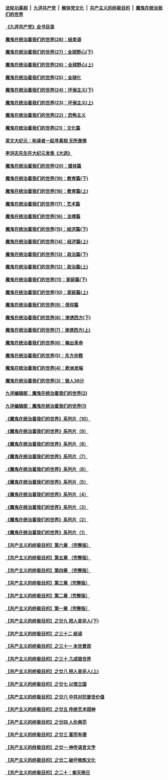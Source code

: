 ####  [法轮功真相](../../../../basic/blob/master/README.md?t=04210631) &nbsp;|&nbsp; [九评共产党](../../../../9ping.md/blob/master/README.md?t=04210631) &nbsp;|&nbsp; [解体党文化](../../../../jtdwh.md/blob/master/README.md?t=04210631)  &nbsp;|&nbsp; [共产主义的终极目的](../../../../gczydzjmd.md/blob/master/README.md?t=04210631) &nbsp;|&nbsp; [魔鬼在统治我们的世界](../../../../mgztzwmdsj.md/blob/master/README.md?t=04210631) 

#### [《九评共产党》全书目录](../pages/nsc422/n13708085.md?t=04210631) 

#### [魔鬼在统治着我们的世界(28)：结束语](../pages/nsc422/n10936246.md?t=04210631) 

#### [魔鬼在统治着我们的世界(27)：全球野心(下)](../pages/nsc422/n10928319.md?t=04210631) 

#### [魔鬼在统治着我们的世界(26)：全球野心(上)](../pages/nsc422/n10900318.md?t=04210631) 

#### [魔鬼在统治着我们的世界(25)：全球化](../pages/nsc422/n10788205.md?t=04210631) 

#### [魔鬼在统治着我们的世界(24)：环保主义(下)](../pages/nsc422/n10695307.md?t=04210631) 

#### [魔鬼在统治着我们的世界(23)：环保主义(上)](../pages/nsc422/n10688613.md?t=04210631) 

#### [魔鬼在统治着我们的世界(22)：恐怖主义](../pages/nsc422/n10614727.md?t=04210631) 

#### [魔鬼在统治着我们的世界(21)：文化篇](../pages/nsc422/n10597706.md?t=04210631) 

#### [英文大纪元：和读者一起寻真相 无所畏惧](../pages/nsc422/n12542027.md?t=04210631) 

#### [李洪志先生在大纪元发表《大选》](../pages/nsc422/n12534746.md?t=04210631) 

#### [魔鬼在统治着我们的世界(20)：媒体篇](../pages/nsc422/n10586579.md?t=04210631) 

#### [魔鬼在统治着我们的世界(19)：教育篇(下)](../pages/nsc422/n10564808.md?t=04210631) 

#### [魔鬼在统治着我们的世界(18)：教育篇(上)](../pages/nsc422/n10526970.md?t=04210631) 

#### [魔鬼在统治着我们的世界(17)：艺术篇](../pages/nsc422/n10499093.md?t=04210631) 

#### [魔鬼在统治着我们的世界(16)：法律篇](../pages/nsc422/n10485969.md?t=04210631) 

#### [魔鬼在统治着我们的世界(15)：经济篇(下)](../pages/nsc422/n10469975.md?t=04210631) 

#### [魔鬼在统治着我们的世界(14)：经济篇(上)](../pages/nsc422/n10457370.md?t=04210631) 

#### [魔鬼在统治着我们的世界(13)：政治篇(下)](../pages/nsc422/n10448270.md?t=04210631) 

#### [魔鬼在统治着我们的世界(12)：政治篇(上)](../pages/nsc422/n10444576.md?t=04210631) 

#### [魔鬼在统治着我们的世界(11)：家庭篇(下)](../pages/nsc422/n10440961.md?t=04210631) 

#### [魔鬼在统治着我们的世界(10)：家庭篇(上)](../pages/nsc422/n10435448.md?t=04210631) 

#### [魔鬼在统治着我们的世界(9)：信仰篇](../pages/nsc422/n10432159.md?t=04210631) 

#### [魔鬼在统治着我们的世界(8)：渗透西方(下)](../pages/nsc422/n10429603.md?t=04210631) 

#### [魔鬼在统治着我们的世界(7)：渗透西方(上)](../pages/nsc422/n10426013.md?t=04210631) 

#### [魔鬼在统治着我们的世界(6)：输出革命](../pages/nsc422/n10421536.md?t=04210631) 

#### [魔鬼在统治着我们的世界(5)：东方杀戮](../pages/nsc422/n10417707.md?t=04210631) 

#### [魔鬼在统治着我们的世界(4)：欧洲发端](../pages/nsc422/n10414890.md?t=04210631) 

#### [魔鬼在统治着我们的世界(3)：毁人36计](../pages/nsc422/n10411583.md?t=04210631) 

#### [九评编辑部：魔鬼在统治着我们的世界(2)](../pages/nsc422/n10410036.md?t=04210631) 

#### [九评编辑部：魔鬼在统治着我们的世界(1)](../pages/nsc422/n10406825.md?t=04210631) 

#### [《魔鬼在统治着我们的世界》系列片（10）](../pages/nsc422/n12292670.md?t=04210631) 

#### [《魔鬼在统治着我们的世界》系列片（9）](../pages/nsc422/n12290859.md?t=04210631) 

#### [《魔鬼在统治着我们的世界》系列片（8）](../pages/nsc422/n12287445.md?t=04210631) 

#### [《魔鬼在统治着我们的世界》系列片（7）](../pages/nsc422/n12283425.md?t=04210631) 

#### [《魔鬼在统治着我们的世界》系列片（6）](../pages/nsc422/n12282314.md?t=04210631) 

#### [《魔鬼在统治着我们的世界》系列片（5）](../pages/nsc422/n12281419.md?t=04210631) 

#### [《魔鬼在统治着我们的世界》系列片（4）](../pages/nsc422/n12274024.md?t=04210631) 

#### [《魔鬼在统治着我们的世界》系列片（3）](../pages/nsc422/n12271322.md?t=04210631) 

#### [《魔鬼在统治着我们的世界》系列片（2）](../pages/nsc422/n12269049.md?t=04210631) 

#### [《魔鬼在统治着我们的世界》系列片（1）](../pages/nsc422/n12267575.md?t=04210631) 

#### [【共产主义的终极目的】第六章 （完整版）](../pages/nsc422/n11428913.md?t=04210631) 

#### [【共产主义的终极目的】第五章 （完整版）](../pages/nsc422/n11428912.md?t=04210631) 

#### [【共产主义的终极目的】第四章 （完整版）](../pages/nsc422/n11428907.md?t=04210631) 

#### [【共产主义的终极目的】第三章（完整版）](../pages/nsc422/n11428848.md?t=04210631) 

#### [【共产主义的终极目的】第二章（完整版）](../pages/nsc422/n11428831.md?t=04210631) 

#### [【共产主义的终极目的】第一章（完整版）](../pages/nsc422/n11417651.md?t=04210631) 

#### [【共产主义的终极目的】之廿九 把人变非人(下)](../pages/nsc422/n11344140.md?t=04210631) 

#### [【共产主义的终极目的】之三十二 结语](../pages/nsc422/n11360535.md?t=04210631) 

#### [【共产主义的终极目的】之三十一 末世景观](../pages/nsc422/n11351129.md?t=04210631) 

#### [【共产主义的终极目的】之三十 几成狼世界](../pages/nsc422/n11348280.md?t=04210631) 

#### [【共产主义的终极目的】之廿八 把人变非人(上)](../pages/nsc422/n11340492.md?t=04210631) 

#### [【共产主义的终极目的】之廿七 以恨立国](../pages/nsc422/n11336944.md?t=04210631) 

#### [【共产主义的终极目的】之廿六 中共对抗普世价值](../pages/nsc422/n11324785.md?t=04210631) 

#### [【共产主义的终极目的】之廿五 传统艺术颂神](../pages/nsc422/n11296396.md?t=04210631) 

#### [【共产主义的终极目的】之廿四 人伦典范](../pages/nsc422/n11296397.md?t=04210631) 

#### [【共产主义的终极目的】之廿三 富而有德](../pages/nsc422/n11283598.md?t=04210631) 

#### [【共产主义的终极目的】之廿一 神传语言文字](../pages/nsc422/n11263265.md?t=04210631) 

#### [【共产主义的终极目的】之廿二 破坏修炼文化](../pages/nsc422/n11245728.md?t=04210631) 

#### [【共产主义的终极目的】之二十：偷天换日](../pages/nsc422/n11238846.md?t=04210631) 

